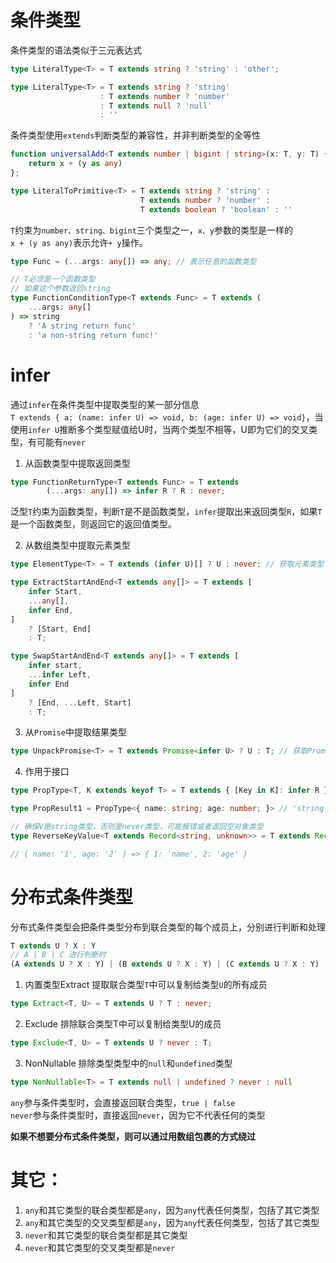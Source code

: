 # 条件类型
条件类型的语法类似于三元表达式
``` typescript
type LiteralType<T> = T extends string ? 'string' : 'other';

type LiteralType<T> = T extends string ? 'string' 
                    : T extends number ? 'number'
                    : T extends null ? 'null'
                    : ''
```
条件类型使用`extends`判断类型的兼容性，并非判断类型的全等性
``` typescript
function universalAdd<T extends number | bigint | string>(x: T, y: T) {
    return x + (y as any)
};

type LiteralToPrimitive<T> = T extends string ? 'string' : 
                             T extends number ? 'number' :
                             T extends boolean ? 'boolean' : ''
```
`T`约束为`number、string、bigint`三个类型之一，`x、y`参数的类型是一样的   
`x + (y as any)`表示允许`+ y`操作。

``` typescript
type Func = (...args: any[]) => any; // 表示任意的函数类型

// T必须是一个函数类型
// 如果这个参数返回string
type FunctionConditionType<T extends Func> = T extends (
    ...args: any[]
) => string
    ? 'A string return func'
    : 'a non-string return func!'
```


# infer
通过`infer`在条件类型中提取类型的某一部分信息    
`T extends { a: (name: infer U) => void, b: (age: infer U) => void}`，当使用`infer U`推断多个类型赋值给U时，当两个类型不相等，U即为它们的交叉类型，有可能有`never`     

1. 从函数类型中提取返回类型
``` typescript
type FunctionReturnType<T extends Func> = T extends 
        (...args: any[]) => infer R ? R : never;
```
泛型`T`约束为函数类型，判断`T`是不是函数类型，`infer`提取出来返回类型`R`，如果`T`是一个函数类型，则返回它的返回值类型。

2. 从数组类型中提取元素类型
``` typescript
type ElementType<T> = T extends (infer U)[] ? U : never; // 获取元素类型

type ExtractStartAndEnd<T extends any[]> = T extends [
    infer Start,
    ...any[],
    infer End,
]
    ? [Start, End]
    : T;

type SwapStartAndEnd<T extends any[]> = T extends [
    infer start,
    ...infer Left,
    infer End
]
    ? [End, ...Left, Start]
    : T;

```

3. 从`Promise`中提取结果类型
``` typescript
type UnpackPromise<T> = T extends Promise<infer U> ? U : T; // 获取Promise的泛型
```

4. 作用于接口
``` typescript
type PropType<T, K extends keyof T> = T extends { [Key in K]: infer R } ? R : never

type PropResult1 = PropType<{ name: string; age: number; }> // 'string' | 'number'

// 确保V是string类型，否则是never类型，可能报错或者返回空对象类型
type ReverseKeyValue<T extends Record<string, unknown>> = T extends Record<infer K, infer V> ? Record<V & string, K> : never

// { name: '1', age: '2' } => { 1: 'name', 2: 'age' }
```


# 分布式条件类型
分布式条件类型会把条件类型分布到联合类型的每个成员上，分别进行判断和处理
``` typescript
T extends U ? X : Y
// A | B | C 进行判断时
(A extends U ? X : Y) | (B extends U ? X : Y) | (C extends U ? X : Y)
```

1. 内置类型Extract
提取联合类型`T`中可以复制给类型`U`的所有成员
``` typescript
type Extract<T, U> = T extends U ? T : never; 
```

2. Exclude
排除联合类型T中可以复制给类型U的成员
``` typescript
type Exclude<T, U> = T extends U ? never : T; 
```

3. NonNullable
排除类型类型中的`null`和`undefined`类型
``` typescript
type NonNullable<T> = T extends null | undefined ? never : null 
```
`any`参与条件类型时，会直接返回联合类型，`true | false`    
`never`参与条件类型时，直接返回`never`，因为它不代表任何的类型

**如果不想要分布式条件类型，则可以通过用数组包裹的方式绕过**

# 其它：
1. `any`和其它类型的联合类型都是`any`，因为`any`代表任何类型，包括了其它类型
2. `any`和其它类型的交叉类型都是`any`，因为`any`代表任何类型，包括了其它类型
3. `never`和其它类型的联合类型都是其它类型
4. `never`和其它类型的交叉类型都是`never`
